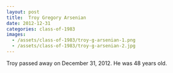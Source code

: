```yaml
---
layout: post
title:  Troy Gregory Arsenian
date: 2012-12-31
categories: class-of-1983
images:
  - /assets/class-of-1983/troy-g-arsenian-1.png
  - /assets/class-of-1983/troy-g-arsenian-2.jpg
---
```

Troy passed away on December 31, 2012. He was 48 years old.
